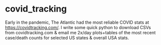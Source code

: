 # covid_tracking
Early in the pandemic, The Atlantic had the most reliable COVID stats at https://covidtracking.com/.  I write some quick python to download CSVs from covidtracking.com &amp; email me 2x/day plots+tables of the most recent case/death counts for selected US states &amp; overall USA stats.
